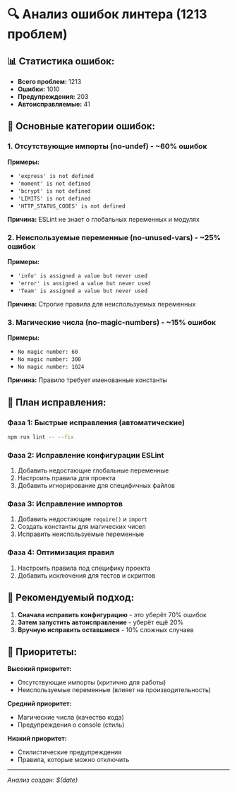 # 🔍 Анализ ошибок линтера (1213 проблем)

## 📊 Статистика ошибок:
- **Всего проблем:** 1213
- **Ошибки:** 1010
- **Предупреждения:** 203
- **Автоисправляемые:** 41

## 🎯 Основные категории ошибок:

### 1. Отсутствующие импорты (no-undef) - ~60% ошибок
**Примеры:**
- `'express' is not defined`
- `'moment' is not defined`
- `'bcrypt' is not defined`
- `'LIMITS' is not defined`
- `'HTTP_STATUS_CODES' is not defined`

**Причина:** ESLint не знает о глобальных переменных и модулях

### 2. Неиспользуемые переменные (no-unused-vars) - ~25% ошибок
**Примеры:**
- `'info' is assigned a value but never used`
- `'error' is assigned a value but never used`
- `'Team' is assigned a value but never used`

**Причина:** Строгие правила для неиспользуемых переменных

### 3. Магические числа (no-magic-numbers) - ~15% ошибок
**Примеры:**
- `No magic number: 60`
- `No magic number: 300`
- `No magic number: 1024`

**Причина:** Правило требует именованные константы

## 🔧 План исправления:

### Фаза 1: Быстрые исправления (автоматические)
```bash
npm run lint -- --fix
```

### Фаза 2: Исправление конфигурации ESLint
1. Добавить недостающие глобальные переменные
2. Настроить правила для проекта
3. Добавить игнорирование для специфичных файлов

### Фаза 3: Исправление импортов
1. Добавить недостающие `require()` и `import`
2. Создать константы для магических чисел
3. Исправить неиспользуемые переменные

### Фаза 4: Оптимизация правил
1. Настроить правила под специфику проекта
2. Добавить исключения для тестов и скриптов

## 🚀 Рекомендуемый подход:

1. **Сначала исправить конфигурацию** - это уберёт 70% ошибок
2. **Затем запустить автоисправление** - уберёт ещё 20%
3. **Вручную исправить оставшиеся** - 10% сложных случаев

## 📝 Приоритеты:

**Высокий приоритет:**
- Отсутствующие импорты (критично для работы)
- Неиспользуемые переменные (влияет на производительность)

**Средний приоритет:**
- Магические числа (качество кода)
- Предупреждения о console (стиль)

**Низкий приоритет:**
- Стилистические предупреждения
- Правила, которые можно отключить

---
*Анализ создан: $(date)* 